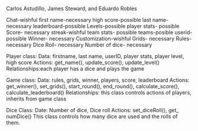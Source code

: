 Carlos  Astudillo, James Steward, and Eduardo Robles

Chat-wishful 
first name-necessary 
high score-possible 
last name-necessary
leaderboard-possible
Levels-possible 
player stats- possible
Score- necessary 
streak-wishful
team stats- possible
teams-posible
userid-possible
Winner- necessary
Customization-wishful
Grids- necessary 
Rules- necessary
Dice Roll- necessary
Number of dice- necessary

Player class: 
Data: firstname, last name, userID, player stats, player level, high score
Actions: get_name(), update_score(), update_level()
Relationships:each player has a dice and plays the game

Game class:
Data: rules, grids, winner, players, score, leaderboard 
Actions: get_winner(), set_grids(), start_round(), end_round(), calculate_score(), calculate_leaderboard()
Relationships: this class controls actions of players, inherits from game class



Dice Class:
Date: Number of dice, Dice roll
Actions: set_diceRoll(), get_ numDice()
This class controls how many dice are used and the rolls of them.

